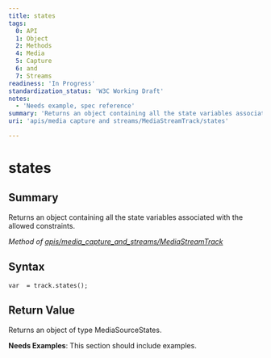 ```yaml
---
title: states
tags:
  0: API
  1: Object
  2: Methods
  4: Media
  5: Capture
  6: and
  7: Streams
readiness: 'In Progress'
standardization_status: 'W3C Working Draft'
notes:
  - 'Needs example, spec reference'
summary: 'Returns an object containing all the state variables associated with the allowed constraints.'
uri: 'apis/media capture and streams/MediaStreamTrack/states'

---
```

# states

## Summary

Returns an object containing all the state variables associated with the allowed constraints.

*Method of [apis/media\_capture\_and\_streams/MediaStreamTrack](/apis/media_capture_and_streams/MediaStreamTrack)*

## Syntax

``` {.js}
var  = track.states();
```

## Return Value

Returns an object of type MediaSourceStates.

**Needs Examples**: This section should include examples.


